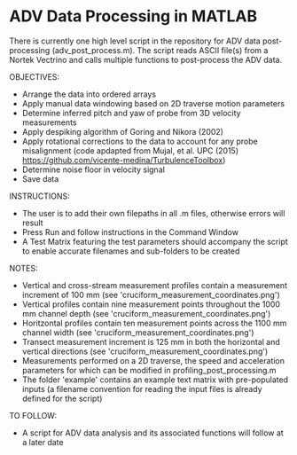# ADV Data Processing in MATLAB

There is currently one high level script in the repository for ADV data post-processing (adv_post_process.m). The script reads ASCII file(s) from a Nortek Vectrino and calls multiple functions to post-process the ADV data.

OBJECTIVES:
- Arrange the data into ordered arrays
- Apply manual data windowing based on 2D traverse motion parameters
- Determine inferred pitch and yaw of probe from 3D velocity measurements
- Apply despiking algorithm of Goring and Nikora (2002)
- Apply rotational corrections to the data to account for any probe misalignment (code apdapted from Mujal, et al. UPC (2015) https://github.com/vicente-medina/TurbulenceToolbox)
- Determine noise floor in velocity signal
- Save data


INSTRUCTIONS:
- The user is to add their own filepaths in all .m files, otherwise errors will result
- Press Run and follow instructions in the Command Window
- A Test Matrix featuring the test parameters should accompany the script to enable accurate filenames and sub-folders to be created


NOTES:
- Vertical and cross-stream measurement profiles contain a measurement increment of 100 mm (see 'cruciform_measurement_coordinates.png')
- Vertical profiles contain nine measurement points throughout the 1000 mm channel depth (see 'cruciform_measurement_coordinates.png')
- Horitzontal profiles contain ten measurement points across the 1100 mm channel width (see 'cruciform_measurement_coordinates.png')
- Transect measurement increment is 125 mm in both the horizontal and vertical directions (see 'cruciform_measurement_coordinates.png')
- Measurements performed on a 2D traverse, the speed and acceleration parameters for which can be modified in profiling_post_processing.m
- The folder 'example' contains an example text matrix with pre-populated inputs (a filename convention for reading the input files is already defined for the script)

TO FOLLOW:
- A script for ADV data analysis and its associated functions will follow at a later date
